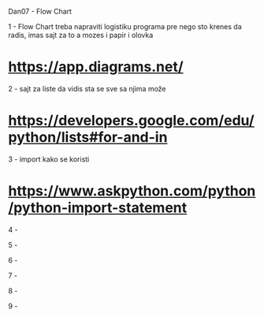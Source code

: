 Dan07 - Flow Chart

1 - Flow Chart treba napraviti logistiku programa pre nego sto krenes da radis, imas sajt za to a mozes i papir i olovka
# https://app.diagrams.net/

2 - sajt za liste da vidis sta se sve sa njima može
# https://developers.google.com/edu/python/lists#for-and-in

3 - import kako se koristi
# https://www.askpython.com/python/python-import-statement

4 -

5 - 

6 - 

7 -

8 -

9 -